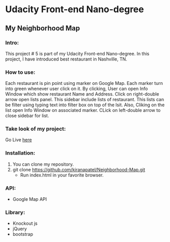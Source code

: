 # Udacity Front-end Nano-degree
## My Neighborhood Map

### Intro:
This project # 5 is part of my Udacity Front-end Nano-degree. In this project, I have introduced best restaurant in Nashville, TN.

### How to use:
  Each restaurant is pin point using marker on Google Map. Each marker turn into green whenever user click on it. By clicking, User can open Info Window which show restaurant Name and Address. 
  Click on right-double arrow open lists panel. This sidebar include lists of restaurant. This lists can be filter using typing text into filter box on top of the lsit. Also, Cliking on the list open Info Window on associated marker.
  CLick on left-double arrow to close sidebar for list.

### Take look of my project:
Go Live [here](https://kiranapatel.github.io/Neighborhood-Map/)

### Installation:
1. You can clone my repository.
2. git clone https://github.com/kiranapatel/Neighborhood-Map.git
   * Run index.html in your favorite browser.

### API:
* Google Map API

### Library:
* Knockout js
* jQuery
* bootstrap

